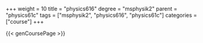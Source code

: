 +++
weight = 10
title = "physics616"
degree = "msphysik2"
parent = "physics61c"
tags = ["msphysik2", "physics616", "physics61c"]
categories = ["course"]
+++

{{< genCoursePage >}}
